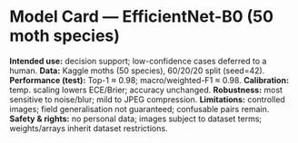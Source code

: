 # Model Card — EfficientNet-B0 (50 moth species)

**Intended use:** decision support; low-confidence cases deferred to a human.
**Data:** Kaggle moths (50 species), 60/20/20 split (seed=42).
**Performance (test):** Top-1 ≈ 0.98; macro/weighted-F1 ≈ 0.98.
**Calibration:** temp. scaling lowers ECE/Brier; accuracy unchanged.
**Robustness:** most sensitive to noise/blur; mild to JPEG compression.
**Limitations:** controlled images; field generalisation not guaranteed; confusable pairs remain.
**Safety & rights:** no personal data; images subject to dataset terms; weights/arrays inherit dataset restrictions.
